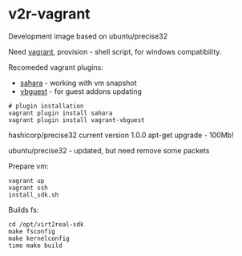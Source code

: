 # v2r-vagrant
Development image based on ubuntu/precise32

Need [vagrant](https://www.vagrantup.com/downloads.html), provision - shell script, for windows compatibility.

Recomeded vagrant plugins:
- [sahara](https://github.com/jedi4ever/sahara) - working with vm snapshot
- [vbguest](https://github.com/dotless-de/vagrant-vbguest) - for guest addons updating
```
# plugin installation
vagrant plugin install sahara
vagrant plugin install vagrant-vbguest
```

hashicorp/precise32 current version 1.0.0 apt-get upgrade - 100Mb!

ubuntu/precise32 - updated, but need remove some packets

Prepare vm:
```
vagrant up
vagrant ssh
install_sdk.sh
```
Builds fs:
```
cd /opt/virt2real-sdk
make fsconfig
make kernelconfig
time make build
```

